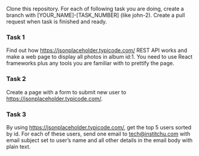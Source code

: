 Clone this repository. For each of following task you are doing, create a branch with [YOUR_NAME]-[TASK_NUMBER] (like john-2). Create a pull request when task is finished and ready.

### Task 1
Find out how https://jsonplaceholder.typicode.com/ REST API works and make a web page to display all photos in album id:1. You need to use React frameworks plus any tools you are familiar with to prettify the page.

### Task 2
Create a page with a form to submit new user to https://jsonplaceholder.typicode.com/.

### Task 3
By using https://jsonplaceholder.typicode.com/, get the top 5 users sorted by id. For each of these users, send one email to tech@institchu.com with email subject set to user’s name and all other details in the email body with plain text.
